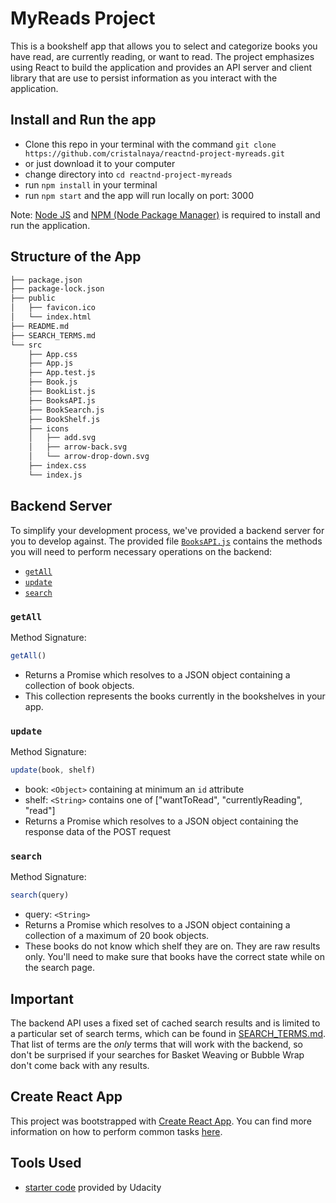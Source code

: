 # MyReads Project

This is a bookshelf app that allows you to select and categorize books you have read, are currently reading, or want to read. The project emphasizes using React to build the application and provides an API server and client library that are use to persist information as you interact with the application.


## Install and Run the app


* Clone this repo in your terminal with the command `git clone https://github.com/cristalnaya/reactnd-project-myreads.git`
* or just download it to your computer
* change directory into `cd reactnd-project-myreads`
* run `npm install` in your terminal
* run `npm start` and the app will run locally on port: 3000

Note: [Node JS](https://nodejs.org/en/download/) and [NPM (Node Package Manager)](https://www.npmjs.com/get-npm) is required to install and run the application. 

## Structure of the App
```bash
├── package.json
├── package-lock.json
├── public
│   ├── favicon.ico
│   └── index.html
├── README.md
├── SEARCH_TERMS.md
└── src
    ├── App.css
    ├── App.js
    ├── App.test.js
    ├── Book.js
    ├── BookList.js
    ├── BooksAPI.js
    ├── BookSearch.js
    ├── BookShelf.js
    ├── icons
    │   ├── add.svg
    │   ├── arrow-back.svg
    │   └── arrow-drop-down.svg
    ├── index.css
    └── index.js

```


## Backend Server

To simplify your development process, we've provided a backend server for you to develop against. The provided file [`BooksAPI.js`](src/BooksAPI.js) contains the methods you will need to perform necessary operations on the backend:

* [`getAll`](#getall)
* [`update`](#update)
* [`search`](#search)

### `getAll`

Method Signature:

```js
getAll()
```

* Returns a Promise which resolves to a JSON object containing a collection of book objects.
* This collection represents the books currently in the bookshelves in your app.

### `update`

Method Signature:

```js
update(book, shelf)
```

* book: `<Object>` containing at minimum an `id` attribute
* shelf: `<String>` contains one of ["wantToRead", "currentlyReading", "read"]  
* Returns a Promise which resolves to a JSON object containing the response data of the POST request

### `search`

Method Signature:

```js
search(query)
```

* query: `<String>`
* Returns a Promise which resolves to a JSON object containing a collection of a maximum of 20 book objects.
* These books do not know which shelf they are on. They are raw results only. You'll need to make sure that books have the correct state while on the search page.

## Important
The backend API uses a fixed set of cached search results and is limited to a particular set of search terms, which can be found in [SEARCH_TERMS.md](SEARCH_TERMS.md). That list of terms are the _only_ terms that will work with the backend, so don't be surprised if your searches for Basket Weaving or Bubble Wrap don't come back with any results.

## Create React App

This project was bootstrapped with [Create React App](https://github.com/facebookincubator/create-react-app). You can find more information on how to perform common tasks [here](https://github.com/facebookincubator/create-react-app/blob/master/packages/react-scripts/template/README.md).

## Tools Used

* [starter code](https://github.com/udacity/reactnd-project-myreads-starter) provided by Udacity


